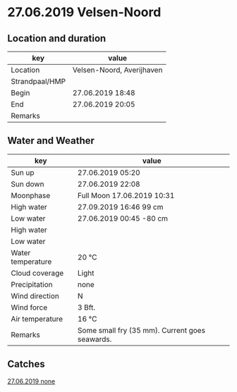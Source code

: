 # 27.06.2019 Velsen-Noord

## Location and duration

key | value |
----|-------|
Location | Velsen-Noord, Averijhaven |
Strandpaal/HMP | |
Begin | 27.06.2019  18:48 |
End | 27.06.2019  20:05 |
Remarks | |

## Water and Weather

key | value |
----|-------|
Sun up | 27.06.2019  05:20 |
Sun down | 27.06.2019  22:08 |
Moonphase | Full Moon 17.06.2019 10:31 |
High water | 27.09.2019  16:46 99 cm |
Low water | 27.06.2019 00:45 -80 cm|
High water | |
Low water | |
Water temperature | 20 °C |
Cloud coverage | Light |
Precipitation | none |
Wind direction | N |
Wind force | 3 Bft. |
Air temperature | 16 °C |
Remarks | Some small fry (35 mm). Current goes seawards. |

## Catches

[27.06.2019 none](catches/20190627_none.md)
